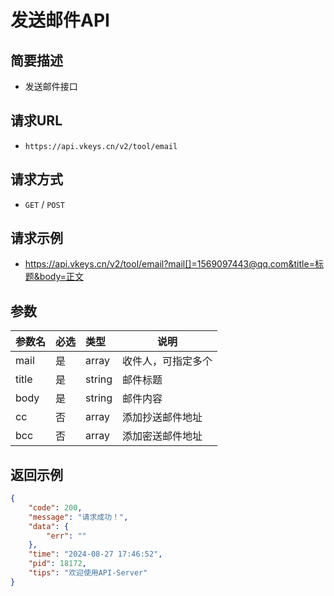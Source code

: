 # 发送邮件API <Badge type="tip" text="V2" />

## 简要描述

- 发送邮件接口

## 请求URL
- ` https://api.vkeys.cn/v2/tool/email `

## 请求方式
- `GET` / `POST`

## 请求示例
- https://api.vkeys.cn/v2/tool/email?mail[]=1569097443@qq.com&title=标题&body=正文

## 参数

| 参数名   | 必选 | 类型     | 说明        |
|:------|:---|:-------|-----------|
| mail  | 是  | array  | 收件人，可指定多个 |
| title | 是  | string | 邮件标题      |
| body  | 是  | string | 邮件内容      |
| cc    | 否  | array  | 添加抄送邮件地址  |
| bcc   | 否  | array  | 添加密送邮件地址  |

## 返回示例

``` json
{
    "code": 200,
    "message": "请求成功！",
    "data": {
        "err": ""
    },
    "time": "2024-08-27 17:46:52",
    "pid": 18172,
    "tips": "欢迎使用API-Server"
}
```




